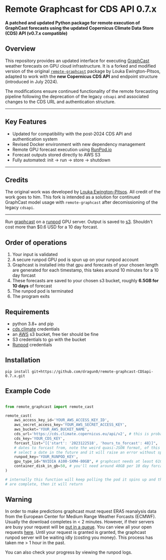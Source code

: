 # Remote Graphcast for CDS API 0.7.x

**A patched and updated Python package for remote execution of GraphCast forecasts using the updated Copernicus Climate Data Store (CDS) API (v0.7.x compatible)**

## Overview

This repository provides an updated interface for executing [GraphCast](https://github.com/deepmind/graphcast) weather forecasts on GPU cloud infrastructure. It is a forked and modified version of the original [`remote-graphcast`](https://pypi.org/project/remote-graphcast/) package by Louka Ewington-Pitsos, adapted to work with the **new Copernicus CDS API** and endpoint structure (introduced in July 2024).

The modifications ensure continued functionality of the remote forecasting pipeline following the deprecation of the legacy `cdsapi` and associated changes to the CDS URL and authentication structure.

---

## Key Features

- Updated for compatibility with the post-2024 CDS API and authentication system
- Revised Docker environment with new dependency management
- Remote GPU forecast execution using [RunPod.io](https://runpod.io)
- Forecast outputs stored directly to AWS S3
- Fully automated: init → run → store → shutdown

---

## Credits

The original work was developed by [Louka Ewington-Pitsos](https://github.com/Lewington-pitsos). All credit of the work goes to him. This fork is intended as a solution for continued GraphCast model usage with `remote-graphcast` after decomissioning of the legacy `cdsapi`.

---

Run [graphcast](https://github.com/google-deepmind/graphcast) on a [runpod](https://runpod.io/) GPU server. Output is saved to [s3](https://aws.amazon.com/pm/serv-s3/). Shouldn't cost more than $0.6 USD for a 10 day forcast.

## Order of operations

1. Your input is validated
2. A secure runpod GPU pod is spun up on your runpod account
3. Graphcast is installed into that gpu and forecasts of your chosen length are generated for each timestamp, this takes around 10 minutes for a 10 day forcast
4. These forecasts are saved to your chosen s3 bucket, roughly **6.5GB for 10 days** of forecast
5. The runpod pod is terminated
6. The program exits

## Requirements

- python 3.8+ and pip
- [cds.climate](https://cds.climate.copernicus.eu/how-to-api) credentials
- an [AWS](https://aws.amazon.com/console/) s3 bucket, free tier should be fine
- S3 credentials to go with the bucket
- [Runpod](https://www.runpod.io/) credentials

## Installation

`pip install git+https://github.com/dragun0/remote-graphcast-CDSapi-0.7.x.git`

## Example Code

```python

from remote_graphcast import remote_cast

remote_cast(
	aws_access_key_id='YOUR_AWS_ACCESS_KEY_ID',
	aws_secret_access_key='YOUR_AWS_SECRET_ACCESS_KEY',
	aws_bucket='YOUR_AWS_BUCKET_NAME',
	cds_url='https://cds.climate.copernicus.eu/api/v2', # this is probably your CDS URL
	cds_key='YOUR_CDS_KEY',
	forcast_list="[{'start': '2023122518', 'hours_to_forcast': 48}]",
	# dates to forcast from, note the weird quasi-JSON format, of this string, use single quotes instead of double quotes
	# select a date in the future and it will raise an error without spinning up anything
	runpod_key='YOUR_RUNPOD_KEY',
	gpu_type_id="NVIDIA A100-SXM4-80GB", # graphcast needs at least 61GB GPU ram (unless you want to quantize)
	container_disk_in_gb=50, # you'll need around 40GB per 10 day forcast + a healthy 10GB buffer
)

# internally this function will keep polling the pod it spins up and the s3 bucket until it sees that all forcasts
# are complete, then it will return

```

## Warning

In order to make predictions graphcast must request ERA5 reanalysis data from the European Center for Medium Range Weather Forcasts (ECMWF). Usually the download completes in < 2 minutes. However, if their servers are busy your request will be [put in a queue](https://confluence.ecmwf.int/display/UDOC/My+request+is+queued+for+a+long+time+-+Web+API+FAQ). You can view all your open requests [here](https://cds.climate.copernicus.eu/cdsapp#!/yourrequests). Until your request is granted is granted, the graphcast runpod server will be waiting idly (costing you money). This process has taken me > 1 hour in the past.

You can also check your progress by viewing the runpod logs.
